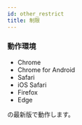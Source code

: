 ```yaml
---
id: other_restrict
title: 制限
---
```


### 動作環境

- Chrome
- Chrome for Android
- Safari
- iOS Safari
- Firefox
- Edge

の最新版で動作します。
